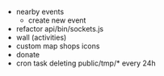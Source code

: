 - nearby events 
    - create new event
- refactor api/bin/sockets.js
- wall (activities)
- custom map shops icons
- donate
- cron task deleting public/tmp/* every 24h